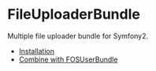 FileUploaderBundle
==================

Multiple file uploader bundle for Symfony2.

- [Installation](Resources/doc/installation.md)
- [Combine with FOSUserBundle](Resources/doc/combine_with_fosuserbundle.md)